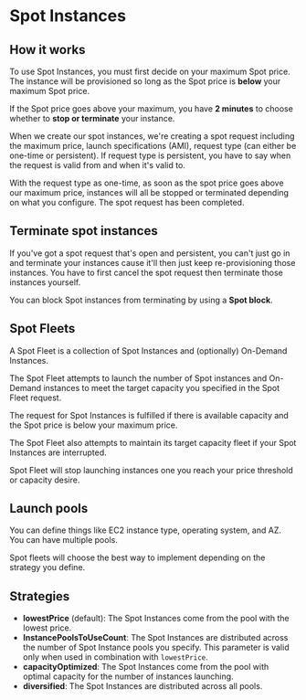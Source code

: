 # Spot Instances

## How it works

To use Spot Instances, you must first decide on your maximum Spot price. The instance will be provisioned so long as the Spot price is **below** your maximum Spot price.

If the Spot price goes above your maximum, you have **2 minutes** to choose whether to **stop or terminate** your instance.

When we create our spot instances, we're creating a spot request including the maximum price, launch specifications (AMI), request type (can either be one-time or persistent).
If request type is persistent, you have to say when the request is valid from
and when it's valid to.

With the request type as one-time, as soon as the spot price goes above our maximum price,  instances will all be stopped or terminated depending on what you configure. The spot request has been completed.


## Terminate spot instances

If you've got a spot request that's open and persistent, you can't just go in and terminate your instances cause it'll then just keep re-provisioning those instances. You have to first cancel the spot request then terminate those instances yourself.

You can block Spot instances from terminating by using a **Spot block**.


## Spot Fleets

A Spot Fleet is a collection of Spot Instances and (optionally)
On-Demand Instances.

The Spot Fleet attempts to launch the number of Spot instances and On-Demand instances to meet the target capacity you specified in the Spot Fleet request.

The request for Spot Instances is fulfilled if there is available capacity and the Spot price is below your maximum price.

The Spot Fleet also attempts to maintain its target capacity fleet if your Spot Instances are interrupted.

Spot Fleet will stop launching instances one you reach your price threshold or capacity desire.


## Launch pools

You can define things like EC2 instance type, operating system, and AZ. You can have multiple pools.

Spot fleets will choose the best way to implement depending on the strategy you define.


## Strategies

- **lowestPrice** (default): The Spot Instances come from the pool with the lowest price.
- **InstancePoolsToUseCount**: The Spot Instances are distributed across the number of Spot Instance pools you specify. This parameter is valid only when used in combination with `lowestPrice`.
- **capacityOptimized**: The Spot Instances come from the pool with optimal capacity for the number of instances launching.
- **diversified**: The Spot Instances are distributed across all pools.